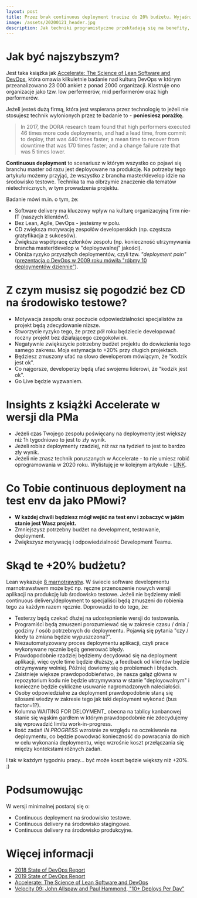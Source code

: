 ```yaml
---
layout: post
title: Przez brak continuous deployment tracisz do 20% budżetu. Wyjaśnienie dla Project Managera
image: /assets/20200121_header.jpg
description: Jak techniki programistyczne przekładają się na benefity, które mogą być zauważone z perspektywy project managerów? Dzisiaj o continuous delivery i deployment.
---
```


# Jak być najszybszym?

Jest taka książka jak [Accelerate: The Science of Lean Software and DevOps](https://www.amazon.com/Accelerate-Software-Performing-Technology-Organizations/dp/1942788339), która omawia kilkuletnie badanie nad kulturą DevOps w którym przeanalizowano 23 000 ankiet z ponad 2000 organizacji. Klastruje ono organizacje jako tzw. low perfermerów, mid performerów oraz high performerów.

Jeżeli jesteś dużą firmą, która jest wspierana przez technologię to jeżeli nie stosujesz technik wyłonionych przez te badanie to - __poniesiesz porażkę__. 

> In 2017, the DORA research team found that high performers executed 46 times more code deployments, and had a lead time, from commit to deploy, that was 440 times faster; a mean time to recover from downtime that was 170 times faster; and a change failure rate that was 5 times lower.

__Continuous deployment__ to scenariusz w którym wszystko co pojawi się branchu master od razu jest deployowane na produkcję. Na potrzeby tego artykułu możemy przyjąć, że wszystko z brancha master/develop idzie na środowisko testowe. Technika ta ma olbrzymie znaczenie dla tematów nietechnicznych, w tym prowadzenia projektu.

Badanie mówi m.in. o tym, że:

* Software delivery ma kluczowy wpływ na kulturę organizacyjną firm nie-IT (naszych klientów!).
* Bez Lean, Agile, DevOps - jesteśmy w polu.
* CD zwiększa motywację zespołów developerskich (np. częstsza gratyfikacja z sukcesów).
* Zwiększa współpracę członków zespołu (np. konieczność utrzymywania brancha master/develop w "deployowalnej" jakości).
* Obniża ryzyko przyszłych deploymentów, czyli tzw. _"deployment pain"_ ([prezentacja o DevOps w 2009 roku mówiła "róbmy 10 deploymentów dziennie"](https://www.youtube.com/watch?v=LdOe18KhtT4)).

# Z czym musisz się pogodzić bez CD na środowisko testowe?

* Motywacja zespołu oraz poczucie odpowiedzialności specjalistów za projekt będą zdecydowanie niższe.
* Stworzycie ryzyko tego, że przez pół roku będziecie developować roczny projekt bez działającego czegokolwiek.
* Negatywnie zwiększycie potrzebny budżet projektu do dowiezienia tego samego zakresu. Moja estymacja to +20% przy długich projektach.
* Będziesz zmuszony ufać na słowo developerom mówiącym, że "kodzik jest ok". 
* Co najgorsze, developerzy będą ufać swojemu liderowi, że "kodzik jest ok".
* Go Live będzie wyzwaniem.

# Insights z książki Accelerate w wersji dla PMa

* Jeżeli czas Twojego zespołu poświęcany na deploymenty jest większy niż 1h tygodniowo to jest to zły wynik.
* Jeżeli robisz deploymenty rzadziej, niż raz na tydzień to jest to bardzo zły wynik.
* Jeżeli nie znasz technik poruszanych w Accelerate - to nie umiesz robić oprogramowania w 2020 roku. Wylistuję je w kolejnym artykule - [LINK](https://rmakara.github.io/24-praktyki-high-performerw-z-ksiazki-accelerate).

# Co Tobie continuous deployment na test env da jako PMowi?

* __W każdej chwili będziesz mógł wejść na test env i zobaczyć w jakim stanie jest Wasz projekt.__
* Zmniejszysz potrzebny budżet na development, testowanie, deployment.
* Zwiększysz motywację i odpowiedzialność Development Teamu.

# Skąd te +20% budżetu?

Lean wykazuje [8 marnotrawstw](https://en.wikipedia.org/wiki/Lean_manufacturing#Types_of_waste). W świecie software developmentu marnotrawstwem może być np. ręczne przenoszenie nowych wersji aplikacji na produkcję lub środowisko testowe. Jeżeli nie będziemy mieli continuous delivery/deployment to specjaliści będą zmuszeni do robienia tego za każdym razem ręcznie. Doprowadzi to do tego, że:

* Testerzy będą czekać dłużej na udostepnienie wersji do testowania.
* Programiści będą zmuszeni porozumiewać się w zakresie czasu / dnia / godziny / osób potrzebnych do deploymentu. Pojawią się pytania "czy / kiedy ta zmiana będzie wypuszczona?".
* Niezautomatyzowany proces deploymentu aplikacji, czyli prace wykonywane ręcznie będą generować błędy.
* Prawdopodobnie rzadziej będziemy decydować się na deployment aplikacji, więc cycle time będzie dłuższy, a feedback od klientów będzie otrzymywany wolniej. Później dowiemy się o problemach i błędach.
* Zaistnieje większe prawdopodobieństwo, że nasza gałąź główna w repozytorium kodu nie będzie utrzymywana w stanie "deployowalnym" i konieczne będzie cykliczne usuwanie nagromadzonych naleciałości.
* Osoby odpowiedzialne za deployment prawdopodobnie staną się silosami wiedzy w zakresie tego jak taki deployment wykonać (bus factor=1?).
* Kolumna WAITING FOR DELOYMENT_ obecna na tablicy kanbanowej stanie się wąskim gardłem w którym prawdopodobnie nie zdecydujemy się wprowadzić limitu work-in-progress.
* Ilość zadań _IN PROGRESS_ wzrośnie ze względu na oczekiwanie na deploymentu, co będzie powodwać konieczność do powracania do nich w celu wykonania deploymentu, więc wzrośnie koszt przełączania się między kontekstami różnych zadań.

I tak w każdym tygodniu pracy... być może koszt będzie większy niż +20%. :)

# Podsumowując

W wersji minimalnej postaraj się o:

* Continuous deployment na środowisko testowe.
* Continuous delivery na środowisko stagingowe.
* Continuous delivery na środowisko produkcyjne.

# Więcej informacji

* [2018 State of DevOps Report](https://inthecloud.withgoogle.com/state-of-devops-18/dl-cd-typ.html)
* [2019 State of DevOps Report](https://puppet.com/resources/report/state-of-devops-report/)
* [Accelerate: The Science of Lean Software and DevOps](https://www.amazon.com/Accelerate-Software-Performing-Technology-Organizations/dp/1942788339)
* [Velocity 09: John Allspaw and Paul Hammond, "10+ Deploys Per Day"](https://www.youtube.com/watch?v=LdOe18KhtT4)
